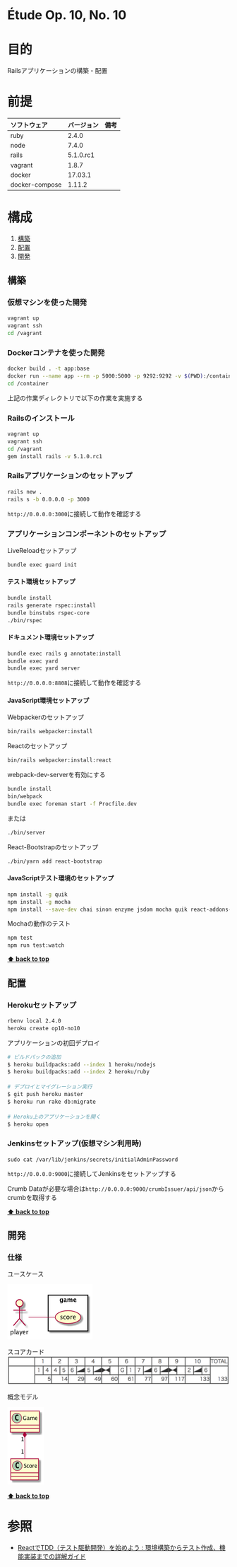 Étude Op. 10, No. 10
===================

# 目的 #
Railsアプリケーションの構築・配置

# 前提 #
| ソフトウェア   | バージョン   | 備考        |
|:---------------|:-------------|:------------|
| ruby           |2.4.0     |             |
| node           |7.4.0     |             |
| rails          |5.1.0.rc1 |             |
| vagrant        |1.8.7     |             |
| docker         |17.03.1   |             |
| docker-compose |1.11.2    |             |

# 構成 #
1. [構築](#構築)
1. [配置](#配置)
1. [開発](#開発)

## 構築
### 仮想マシンを使った開発
```bash
vagrant up
vagrant ssh
cd /vagrant
```

### Dockerコンテナを使った開発
```bash
docker build . -t app:base
docker run --name app --rm -p 5000:5000 -p 9292:9292 -v $(PWD):/container -i -t app:base /bin/bash
cd /container
```

上記の作業ディレクトリで以下の作業を実施する

### Railsのインストール
```bash
vagrant up
vagrant ssh
cd /vagrant
gem install rails -v 5.1.0.rc1
```

### Railsアプリケーションのセットアップ
```bash
rails new .
rails s -b 0.0.0.0 -p 3000
```
`http://0.0.0.0:3000`に接続して動作を確認する

### アプリケーションコンポーネントのセットアップ
LiveReloadセットアップ
```bash
bundle exec guard init
```

#### テスト環境セットアップ
```bash
bundle install
rails generate rspec:install
bundle binstubs rspec-core
./bin/rspec
```

#### ドキュメント環境セットアップ
```bash
bundle exec rails g annotate:install
bundle exec yard
bundle exec yard server
```

`http://0.0.0.0:8808`に接続して動作を確認する

#### JavaScript環境セットアップ
Webpackerのセットアップ

```bash
bin/rails webpacker:install
```

Reactのセットアップ

```bash
bin/rails webpacker:install:react
```

webpack-dev-serverを有効にする
```bash
bundle install
bin/webpack
bundle exec foreman start -f Procfile.dev
```
または
```bash
./bin/server
```

React-Bootstrapのセットアップ
```bash
./bin/yarn add react-bootstrap
```

#### JavaScriptテスト環境のセットアップ
```bash
npm install -g quik
npm install -g mocha
npm install --save-dev chai sinon enzyme jsdom mocha quik react-addons-test-utils babel-cli
```

Mochaの動作のテスト
```bash
npm test
npm run test:watch
```

**[⬆ back to top](#構成)**

## 配置
### Herokuセットアップ
```bash
rbenv local 2.4.0
heroku create op10-no10
```

アプリケーションの初回デプロイ
```bash
# ビルドパックの追加
$ heroku buildpacks:add --index 1 heroku/nodejs
$ heroku buildpacks:add --index 2 heroku/ruby

# デプロイとマイグレーション実行
$ git push heroku master
$ heroku run rake db:migrate

# Heroku上のアプリケーションを開く
$ heroku open
```

### Jenkinsセットアップ(仮想マシン利用時)
```
sudo cat /var/lib/jenkins/secrets/initialAdminPassword
```
`http://0.0.0.0:9000`に接続してJenkinsをセットアップする

Crumb Dataが必要な場合は`http://0.0.0.0:9000/crumbIssuer/api/json`からcrumbを取得する

**[⬆ back to top](#構成)**

## 開発
### 仕様
ユースケース

![](./images/use_case.png)

スコアカード
![](./images/score.png)

概念モデル

![](./images/conceptual_model.png)

**[⬆ back to top](#構成)**

# 参照 #
+ [ReactでTDD（テスト駆動開発）を始めよう : 環境構築からテスト作成、機能実装までの詳解ガイド](http://postd.cc/getting-started-with-tdd-in-react/)